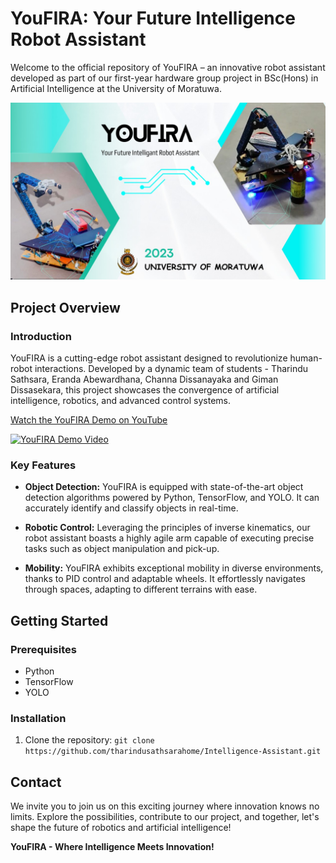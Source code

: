 # YouFIRA: Your Future Intelligence Robot Assistant

Welcome to the official repository of YouFIRA – an innovative robot assistant developed as part of our first-year hardware group project in BSc(Hons) in Artificial Intelligence at the University of Moratuwa.

<div align="center">
  <a href="https://www.youtube.com/watch?v=soXDL_RVdo0">
    <img src="https://raw.githubusercontent.com/tharindusathsarahome/tharindusathsarahome/main/YouFIRA/main.jpeg" alt="Project Screenshot" width="800">
  </a>
</div>

## Project Overview

### Introduction

YouFIRA is a cutting-edge robot assistant designed to revolutionize human-robot interactions. Developed by a dynamic team of students - Tharindu Sathsara, Eranda Abewardhana, Channa Dissanayaka and Giman Dissasekara, this project showcases the convergence of artificial intelligence, robotics, and advanced control systems.

[Watch the YouFIRA Demo on YouTube ](https://www.youtube.com/embed/soXDL_RVdo0)

[![YouFIRA Demo Video](https://img.youtube.com/vi/soXDL_RVdo0/0.jpg)](https://www.youtube.com/watch?v=soXDL_RVdo0)

### Key Features

- **Object Detection:** YouFIRA is equipped with state-of-the-art object detection algorithms powered by Python, TensorFlow, and YOLO. It can accurately identify and classify objects in real-time.

- **Robotic Control:** Leveraging the principles of inverse kinematics, our robot assistant boasts a highly agile arm capable of executing precise tasks such as object manipulation and pick-up.

- **Mobility:** YouFIRA exhibits exceptional mobility in diverse environments, thanks to PID control and adaptable wheels. It effortlessly navigates through spaces, adapting to different terrains with ease.

## Getting Started

### Prerequisites

- Python
- TensorFlow
- YOLO

### Installation

1. Clone the repository: `git clone https://github.com/tharindusathsarahome/Intelligence-Assistant.git`

## Contact

We invite you to join us on this exciting journey where innovation knows no limits. Explore the possibilities, contribute to our project, and together, let's shape the future of robotics and artificial intelligence!

**YouFIRA - Where Intelligence Meets Innovation!**
